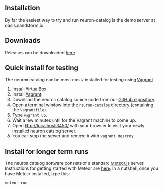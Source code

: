 ## Installation

By far the easiest way to try and run neuron-catalog is the demo server at
[oasis.sandstorm.io](https://oasis.sandstorm.io/apps).

## Downloads

Releases can be downloaded
[here](https://github.com/strawlab/neuron-catalog/releases).

## Quick install for testing

The neuron catalog can be most easily installed for testing using
[Vagrant](https://www.vagrantup.com/).

1. Install [VirtualBox](https://www.virtualbox.org/)
2. Install [Vagrant](https://www.vagrantup.com/).
3. Download the neuron catalog source code from our [GitHub repository](https://github.com/strawlab/neuron-catalog).
4. Open a terminal window into the `neuron-catalog` directory (containing the `Vagrantfile`).
5. Type `vagrant up`.
6. Wait a few minutes until for the Vagrant machine to come up.
7. Open [http://localhost:3450/](http://localhost:3450/) with your browser to visit your newly installed neuron catalog server.
8. You can stop the server and remove it with `vagrant destroy`.

## Install for longer term runs

The neuron catalog software consists of a standard
[Meteor.js](https://www.meteor.com/) server. Instructions for getting
started with Meteor are
[here](http://docs.meteor.com/#/basic/quickstart). In a nutshell, once you have
Meteor installed, type this:

```
meteor run
```
